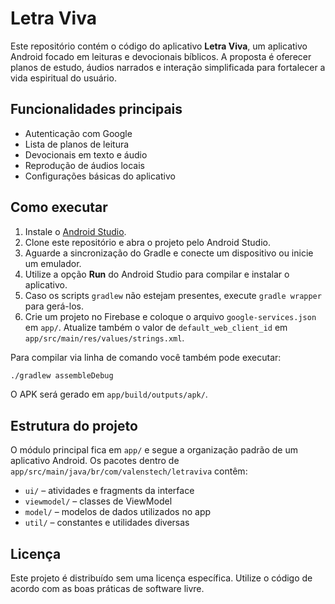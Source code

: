 # Letra Viva

Este repositório contém o código do aplicativo **Letra Viva**, um aplicativo Android focado em leituras e devocionais bíblicos. A proposta é oferecer planos de estudo, áudios narrados e interação simplificada para fortalecer a vida espiritual do usuário.

## Funcionalidades principais

- Autenticação com Google
- Lista de planos de leitura
- Devocionais em texto e áudio
- Reprodução de áudios locais
- Configurações básicas do aplicativo

## Como executar

1. Instale o [Android Studio](https://developer.android.com/studio).
2. Clone este repositório e abra o projeto pelo Android Studio.
3. Aguarde a sincronização do Gradle e conecte um dispositivo ou inicie um emulador.
4. Utilize a opção **Run** do Android Studio para compilar e instalar o aplicativo.
5. Caso os scripts `gradlew` não estejam presentes, execute `gradle wrapper` para gerá-los.
6. Crie um projeto no Firebase e coloque o arquivo `google-services.json` em `app/`. Atualize também o valor de `default_web_client_id` em `app/src/main/res/values/strings.xml`.

Para compilar via linha de comando você também pode executar:

```bash
./gradlew assembleDebug
```

O APK será gerado em `app/build/outputs/apk/`.

## Estrutura do projeto

O módulo principal fica em `app/` e segue a organização padrão de um aplicativo Android. Os pacotes dentro de `app/src/main/java/br/com/valenstech/letraviva` contêm:

- `ui/` – atividades e fragments da interface
- `viewmodel/` – classes de ViewModel
- `model/` – modelos de dados utilizados no app
- `util/` – constantes e utilidades diversas

## Licença

Este projeto é distribuído sem uma licença específica. Utilize o código de acordo com as boas práticas de software livre.
